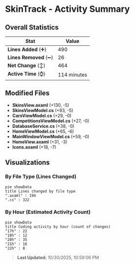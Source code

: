 # SkinTrack - Activity Summary 

## Overall Statistics

| Stat                   | Value                                                             |
| ---------------------- | ----------------------------------------------------------------- |
| **Lines Added** (➕)   | 490                                          |
| **Lines Removed** (➖) | 26                                        |
| **Net Change** (↕)    | 464                |
| **Active Time** (⌚)   | 114 minutes |


## Modified Files
- **SkinsView.axaml** (+130, -5)
- **SkinsViewModel.cs** (+93, -5)
- **CarsViewModel.cs** (+29, -0)
- **CompetitionsViewModel.cs** (+27, -0)
- **DatabaseService.cs** (+38, -0)
- **HomeViewModel.cs** (+65, -6)
- **MainWindowViewModel.cs** (+59, -0)
- **HomeView.axaml** (+31, -3)
- **Icons.axaml** (+18, -7)

## Visualizations

### By File Type (Lines Changed)

```mermaid
pie showData
title Lines changed by file type
".axaml" : 194
".cs" : 322
```

### By Hour (Estimated Activity Count)

```mermaid
pie showData
title Coding activity by hour (count of changes)
"17h" : 22
"18h" : 12
"20h" : 35
"21h" : 16
"22h" : 8
```


> **Last Updated:** 10/30/2025, 10:59:06 PM